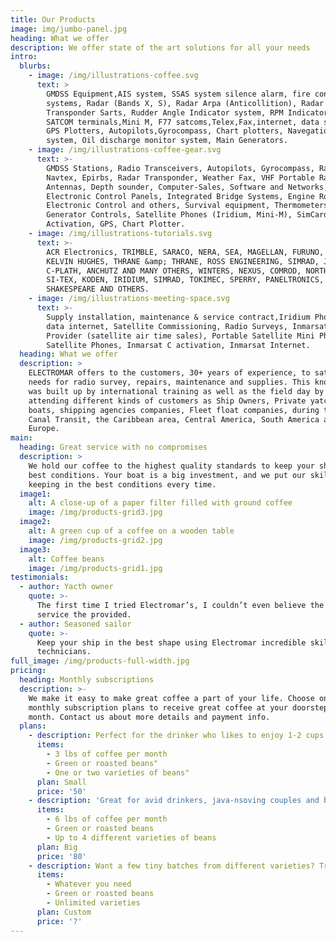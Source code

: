 ```yaml
---
title: Our Products
image: img/jumbo-panel.jpg
heading: What we offer
description: We offer state of the art solutions for all your needs
intro:
  blurbs:
    - image: /img/illustrations-coffee.svg
      text: >
        GMDSS Equipment,AIS system, SSAS system silence alarm, fire control
        systems, Radar (Bands X, S), Radar Arpa (Anticollition), Radar
        Transponder Sarts, Rudder Angle Indicator system, RPM Indicators system,
        SATCOM terminals,Mini M, F77 satcoms,Telex,Fax,internet, data systems,
        GPS Plotters, Autopilots,Gyrocompass, Chart plotters, Navegations lights
        system, Oil discharge monitor system, Main Generators.
    - image: /img/illustrations-coffee-gear.svg
      text: >-
        GMDSS Stations, Radio Transceivers, Autopilots, Gyrocompass, Radar,
        Navtex, Epirbs, Radar Transponder, Weather Fax, VHF Portable Radios,
        Antennas, Depth sounder, Computer-Sales, Software and Networks,
        Electronic Control Panels, Integrated Bridge Systems, Engine Room
        Electronic Control and others, Survival equipment, Thermometers,
        Generator Controls, Satellite Phones (Iridium, Mini-M), SimCard
        Activation, GPS, Chart Plotter.
    - image: /img/illustrations-tutorials.svg
      text: >-
        ACR Electronics, TRIMBLE, SARACO, NERA, SEA, MAGELLAN, FURUNO, RAYTHEON,
        KELVIN HUGHES, THRANE &amp; THRANE, ROSS ENGINEERING, SIMRAD, JRC,
        C-PLATH, ANCHUTZ AND MANY OTHERS, WINTERS, NEXUS, COMROD, NORTHSTAR,
        SI-TEX, KODEN, IRIDIUM, SIMRAD, TOKIMEC, SPERRY, PANELTRONICS,
        SHAKESPEARE AND OTHERS.
    - image: /img/illustrations-meeting-space.svg
      text: >-
        Supply installation, maintenance & service contract,Iridium Phone voice
        data internet, Satellite Commissioning, Radio Surveys, Inmarsat Service
        Provider (satellite air time sales), Portable Satellite Mini Phones,
        Satellite Phones, Inmarsat C activation, Inmarsat Internet.
  heading: What we offer
  description: >
    ELECTROMAR offers to the customers, 30+ years of experience, to satisfy your
    needs for radio survey, repairs, maintenance and supplies. This knowledge
    was built up by international training as well as the field day by day
    attending different kinds of customers as Ship Owners, Private yatchs, Sail
    boats, shipping agencies companies, Fleet float companies, during the Panama
    Canal Transit, the Caribbean area, Central America, South America and
    Europe.
main:
  heading: Great service with no compromises
  description: >
    We hold our coffee to the highest quality standards to keep your ship in the
    best conditions. Your boat is a big investment, and we put our skills in
    keeping in the best conditions every time.
  image1:
    alt: A close-up of a paper filter filled with ground coffee
    image: /img/products-grid3.jpg
  image2:
    alt: A green cup of a coffee on a wooden table
    image: /img/products-grid2.jpg
  image3:
    alt: Coffee beans
    image: /img/products-grid1.jpg
testimonials:
  - author: Yacth owner
    quote: >-
      The first time I tried Electromar’s, I couldn’t even believe the excellent
      service the provided.
  - author: Seasoned sailor
    quote: >-
      Keep your ship in the best shape using Electromar incredible skilled
      technicians.
full_image: /img/products-full-width.jpg
pricing:
  heading: Monthly subscriptions
  description: >-
    We make it easy to make great coffee a part of your life. Choose one of our
    monthly subscription plans to receive great coffee at your doorstep each
    month. Contact us about more details and payment info.
  plans:
    - description: Perfect for the drinker who likes to enjoy 1-2 cups per day.
      items:
        - 3 lbs of coffee per month
        - Green or roasted beans"
        - One or two varieties of beans"
      plan: Small
      price: '50'
    - description: 'Great for avid drinkers, java-nsoving couples and bigger crowds'
      items:
        - 6 lbs of coffee per month
        - Green or roasted beans
        - Up to 4 different varieties of beans
      plan: Big
      price: '80'
    - description: Want a few tiny batches from different varieties? Try our custom plan
      items:
        - Whatever you need
        - Green or roasted beans
        - Unlimited varieties
      plan: Custom
      price: '?'
---
```


